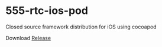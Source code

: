 # 555-rtc-ios-pod
Closed source framework distribution for iOS using cocoapod

Download [Release](https://github.com/555platform/555-rtc-ios-pod/blob/master/Releases/1.0.2/Rtc555Sdk.zip)
